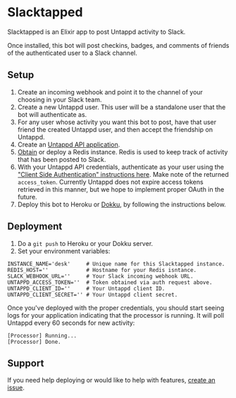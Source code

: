 # Slacktapped

Slacktapped is an Elixir app to post Untappd activity to Slack.

Once installed, this bot will post checkins, badges, and comments of
friends of the authenticated user to a Slack channel.

## Setup

1. Create an incoming webhook and point it to the channel of your choosing in
   your Slack team.
2. Create a new Untappd user. This user will be a standalone user that the bot
   will authenticate as.
3. For any user whose activity you want this bot to post, have that user friend
   the created Untappd user, and then accept the friendship on Untappd.
4. Create an <a href="https://untappd.com/api/">Untappd API application</a>.
5. <a href="https://redislabs.com/redis-cloud">Obtain</a> or deploy a Redis instance.
   Redis is used to keep track of activity that has been posted to Slack.
6. With your Untappd API credentials, authenticate as your user using the
   <a href="https://untappd.com/api/docs#authentication">"Client Side Authentication" instructions here</a>.
   Make note of the returned `access_token`. Currently Untappd does not expire
   access tokens retrieved in this manner, but we hope to implement proper
   OAuth in the future.
7. Deploy this bot to Heroku or <a href="http://dokku.viewdocs.io/dokku/">Dokku</a>,
   by following the instructions below.

## Deployment

1. Do a `git push` to Heroku or your Dokku server.
2. Set your environment variables:

```
INSTANCE_NAME='desk'     # Unique name for this Slacktapped instance.
REDIS_HOST=''            # Hostname for your Redis isntance.
SLACK_WEBHOOK_URL=''     # Your Slack incoming webhook URL.
UNTAPPD_ACCESS_TOKEN=''  # Token obtained via auth request above.
UNTAPPD_CLIENT_ID=''     # Your Untappd client ID.
UNTAPPD_CLIENT_SECRET='' # Your Untappd client secret.
```

Once you've deployed with the proper credentials, you should start seeing logs
for your application indicating that the processor is running. It will poll
Untappd every 60 seconds for new activity:

```
[Processor] Running...
[Processor] Done.
```

## Support

If you need help deploying or would like to help with features,
<a href="https://github.com/nicksergeant/slacktapped/issues/new">create an issue</a>.
